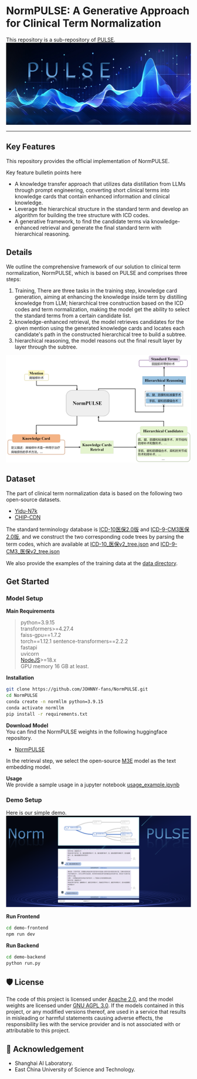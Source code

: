 # NormPULSE: A Generative Approach for Clinical Term Normalization

<!--
**Here are some ideas to get you started:**
🙋‍♀️ A short introduction - what is your organization all about?
🌈 Contribution guidelines - how can the community get involved?
👩‍💻 Useful resources - where can the community find your docs? Is there anything else the community should know?
🍿 Fun facts - what does your team eat for breakfast?
🧙 Remember, you can do mighty things with the power of [Markdown](https://docs.github.com/github/writing-on-github/getting-started-with-writing-and-formatting-on-github/basic-writing-and-formatting-syntax)
-->

This repository is a sub-repository of [PULSE](https://github.com/openmedlab/PULSE).
![image](./figure/pulse.png)

---

## Key Features

This repository provides the official implementation of NormPULSE.

Key feature bulletin points here
- A knowledge transfer approach that utilizes data distillation from LLMs through prompt engineering, converting short clinical terms into knowledge cards that contain enhanced information and clinical knowledge.
- Leverage the hierarchical structure in the standard term and develop an algorithm for building the tree structure with ICD codes.
- A generative framework, to find the candidate terms via knowledge-enhanced retrieval and generate the final standard term with hierarchical reasoning.

<!-- give an introduction of your project -->
## Details

We outline the comprehensive framework of our solution to clinical term normalization, NormPULSE, which is based on PULSE and comprises three steps: 
1. Training, There are three tasks in the training step, knowledge card generation, aiming at enhancing the knowledge inside term by distilling knowledge from LLM; hierarchical tree construction based on the ICD codes and term normalization, making the model get the ability to select the standard terms from a certain candidate list.  
2. knowledge-enhanced retrieval, the model retrieves candidates for the given mention using the generated knowledge cards and locates each candidate's path in the constructed hierarchical tree to build a subtree.
3. hierarchical reasoning, the model reasons out the final result layer by layer through the subtree.

<!-- Insert a pipeline of your algorithm here if got one -->
![image](./figure/architecture_zh.png)

## Dataset
The part of clinical term normalization data is based on the following two open-source datasets.
- [Yidu-N7k](http://openkg.cn/dataset/yidu-n7k)
- [CHIP-CDN](https://tianchi.aliyun.com/dataset/95414)

The standard terminology database is [ICD-10医保2.0版](https://code.nhsa.gov.cn/search.html?sysflag=80) and [ICD-9-CM3医保2.0版](https://code.nhsa.gov.cn/search.html?sysflag=80), and we construct the two corresponding code trees by parsing the term codes, which are available at [ICD-10_医保v2_tree.json](data/ICD-10_医保v2_tree.json) and [ICD-9-CM3_医保v2_tree.json](data/ICD-9-CM3_医保v2_tree.json)

We also provide the examples of the training data at the [data directory](data/).  

## Get Started
### Model Setup
**Main Requirements**  
> python=3.9.15  
> transformers>=4.27.4  
> faiss-gpu==1.7.2  
> torch==1.12.1
> sentence-transformers==2.2.2  
> fastapi  
> uvicorn  
> [NodeJS](https://nodejs.org/en)>=18.x  
> GPU memory 16 GB at least.

**Installation**
```bash
git clone https://github.com/JOHNNY-fans/NormPULSE.git
cd NormPULSE
conda create -n normllm python=3.9.15
conda activate normllm
pip install -r requirements.txt
```

**Download Model**  
You can find the NormPULSE weights in the following huggingface repository.  
- [NormPULSE](https://huggingface.co/Johnnyfans/normpulse)

In the retrieval step, we select the open-source [M3E](https://huggingface.co/moka-ai/m3e-base) model as the text embedding model.

**Usage**  
We provide a sample usage in a jupyter notebook [usage_example.ipynb](https://github.com/JOHNNY-fans/NormPULSE/blob/main/usage_example.ipynb)

### Demo Setup
Here is our simple demo.
![image](./figure/norm_demo_v3.png)

**Run Frontend**

```sh
cd demo-frontend
npm run dev
```


**Run Backend**

```bash
cd demo-backend
python run.py
```

## 🛡️ License

The code of this project is licensed under [Apache 2.0](https://github.com/JOHNNY-fans/NormPULSE/blob/main/LICENSE), and the model weights are licensed under [GNU AGPL 3.0](https://github.com/JOHNNY-fans/NormPULSE/blob/main/MODEL_LICENSE). If the models contained in this project, or any modified versions thereof, are used in a service that results in misleading or harmful statements causing adverse effects, the responsibility lies with the service provider and is not associated with or attributable to this project.

## 🙏 Acknowledgement

- Shanghai AI Laboratory.
- East China University of Science and Technology.
